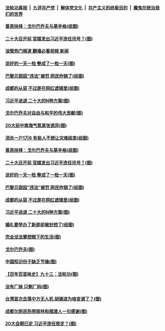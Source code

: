 ####  [法轮功真相](../../../../basic/blob/master/README.md?t=09052331) &nbsp;|&nbsp; [九评共产党](../../../../9ping.md/blob/master/README.md?t=09052331) &nbsp;|&nbsp; [解体党文化](../../../../jtdwh.md/blob/master/README.md?t=09052331)  &nbsp;|&nbsp; [共产主义的终极目的](../../../../gczydzjmd.md/blob/master/README.md?t=09052331) &nbsp;|&nbsp; [魔鬼在统治我们的世界](../../../../mgztzwmdsj.md/blob/master/README.md?t=09052331) 

#### [善恶抉择：戈尔巴乔夫与基辛格(组图)](../pages/p4/1015941.md?t=09052331) 

#### [二十大召开前 官媒发出习近平连任讯号？(图)](../pages/p4/1015889.md?t=09052331) 

#### [油管热门频道 翻墙必看视频 新闻](http://45.76.130.85:81/youtube.html?09052331)

#### [说好的一天一检 整成了一检一天(图)](../pages/p4/1015878.md?t=09052331) 

#### [巴黎贝甜因“违法”被罚 网民炸锅了(组图)](../pages/p4/1015881.md?t=09052331) 

#### [成都的从容 不过是在网红滤镜里(组图)](../pages/p4/1015876.md?t=09052331) 

#### [习近平进退 二十大的N种方案(图)](../pages/p4/1015811.md?t=09052331) 

#### [戈尔巴乔夫对自由与和平的伟大贡献(图)](../pages/p4/1015945.md?t=09052331) 

#### [20大前中南海气氛紧张诡异(图)](../pages/p4/1015944.md?t=09052331) 

#### [消杀一户1万6 有些人不想让灾难结束(组图)](../pages/p4/1015943.md?t=09052331) 

#### [善恶抉择：戈尔巴乔夫与基辛格(组图)](../pages/p4/1015941.md?t=09052331) 

#### [二十大召开前 官媒发出习近平连任讯号？(图)](../pages/p4/1015889.md?t=09052331) 

#### [说好的一天一检 整成了一检一天(图)](../pages/p4/1015878.md?t=09052331) 

#### [巴黎贝甜因“违法”被罚 网民炸锅了(组图)](../pages/p4/1015881.md?t=09052331) 

#### [成都的从容 不过是在网红滤镜里(组图)](../pages/p4/1015876.md?t=09052331) 


#### [习近平进退 二十大的N种方案(图)](../pages/p4/1015811.md?t=09052331) 

#### [婚礼要举办了新郎却被封控了(组图)](../pages/p4/1015809.md?t=09052331) 

#### [完全没法掌控眼下的生活(图)](../pages/p4/1015812.md?t=09052331) 

#### [戈尔巴乔夫(图)](../pages/p4/1015807.md?t=09052331) 

#### [中国知识份子缺乏节操(图)](../pages/p4/1015801.md?t=09052331) 

#### [【百年百首咏史】九十三：法轮功(图)](../pages/p4/1015653.md?t=09052331) 


#### [没有厂妹 只剩厂妈(图)](../pages/p4/1015732.md?t=09052331) 

#### [台湾首次击落中方无人机 胡锡进为啥变调了？(图)](../pages/p4/1015749.md?t=09052331) 

#### [成都欠网民热带雨林和摆渡人一句感谢(图)](../pages/p4/1015731.md?t=09052331) 

#### [20大会期已定 习近平连任铁定？(图)](../pages/p4/1015735.md?t=09052331) 

<img src='http://gfw-breaker.win/goodnews/indexes/p4.md' width='0px' height='0px'/>
